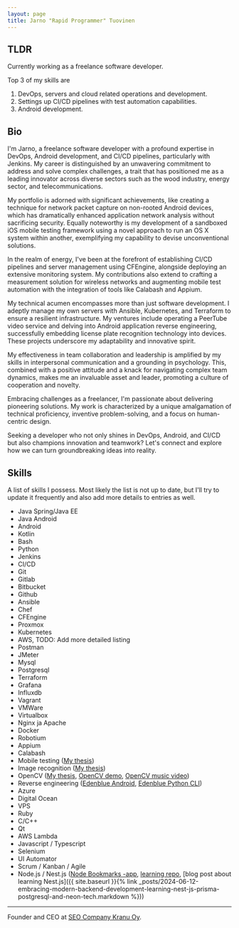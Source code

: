 ```yaml
---
layout: page
title: Jarno "Rapid Programmer" Tuovinen
---
```


## TLDR

Currently working as a freelance software developer.

Top 3 of my skills are

1. DevOps, servers and cloud related operations and development.
2. Settings up CI/CD pipelines with test automation capabilities.
3. Android development.

## Bio

I'm Jarno, a freelance software developer with a profound expertise in DevOps, Android development, and CI/CD pipelines, particularly with Jenkins. My career is distinguished by an unwavering commitment to address and solve complex challenges, a trait that has positioned me as a leading innovator across diverse sectors such as the wood industry, energy sector, and telecommunications.

My portfolio is adorned with significant achievements, like creating a technique for network packet capture on non-rooted Android devices, which has dramatically enhanced application network analysis without sacrificing security. Equally noteworthy is my development of a sandboxed iOS mobile testing framework using a novel approach to run an OS X system within another, exemplifying my capability to devise unconventional solutions.

In the realm of energy, I've been at the forefront of establishing CI/CD pipelines and server management using CFEngine, alongside deploying an extensive monitoring system. My contributions also extend to crafting a measurement solution for wireless networks and augmenting mobile test automation with the integration of tools like Calabash and Appium.

My technical acumen encompasses more than just software development. I adeptly manage my own servers with Ansible, Kubernetes, and Terraform to ensure a resilient infrastructure. My ventures include operating a PeerTube video service and delving into Android application reverse engineering, successfully embedding license plate recognition technology into devices. These projects underscore my adaptability and innovative spirit.

My effectiveness in team collaboration and leadership is amplified by my skills in interpersonal communication and a grounding in psychology. This, combined with a positive attitude and a knack for navigating complex team dynamics, makes me an invaluable asset and leader, promoting a culture of cooperation and novelty.

Embracing challenges as a freelancer, I'm passionate about delivering pioneering solutions. My work is characterized by a unique amalgamation of technical proficiency, inventive problem-solving, and a focus on human-centric design.

Seeking a developer who not only shines in DevOps, Android, and CI/CD but also champions innovation and teamwork? Let's connect and explore how we can turn groundbreaking ideas into reality.

## Skills

A list of skills I possess. Most likely the list is not up to date, but I'll try to update it frequently and also add more details to entries as well.

* Java Spring/Java EE
* Java Android
* Android
* Kotlin
* Bash
* Python
* Jenkins
* CI/CD
* Git
* Gitlab
* Bitbucket
* Github
* Ansible
* Chef
* CFEngine
* Proxmox
* Kubernetes
* AWS, TODO: Add more detailed listing
* Postman
* JMeter
* Mysql
* Postgresql
* Terraform
* Grafana
* Influxdb
* Vagrant
* VMWare
* Virtualbox
* Nginx ja Apache
* Docker
* Robotium
* Appium
* Calabash
* Mobile testing ([My thesis](https://urn.fi/URN:NBN:fi:oulu-201802131231))
* Image recognition ([My thesis](https://urn.fi/URN:NBN:fi:oulu-201802131231))
* OpenCV ([My thesis](https://urn.fi/URN:NBN:fi:oulu-201802131231), [OpenCV demo](https://youtu.be/-eRDUUFssJ0), [OpenCV music video](https://youtu.be/LzUEWeH0Zsc))
* Reverse engineering ([Edenblue Android](https://github.com/spedepekka/edenblue-android), [Edenblue Python CLI](https://github.com/spedepekka/edenblue-python))
* Azure
* Digital Ocean
* VPS
* Ruby
* C/C++
* Qt
* AWS Lambda
* Javascript / Typescript
* Selenium
* UI Automator
* Scrum / Kanban / Agile
* Node.js / Nest.js ([Node Bookmarks -app](https://github.com/spedepekka/node-bookmarks), [learning repo](https://github.com/spedepekka/nest-bakkari), [blog post about learning Nest.js]({{ site.baseurl }}{% link _posts/2024-06-12-embracing-modern-backend-development-learning-nest-js-prisma-postgresql-and-neon-tech.markdown %}))

---

Founder and CEO at [SEO Company Kranu Oy](https://www.kranu.fi/hakukoneoptimointi).
